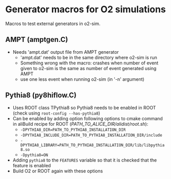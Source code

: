 # Generator macros for O2 simulations

Macros to test external generators in o2-sim.

## AMPT (amptgen.C)
* Needs 'ampt.dat' output file from AMPT generator
    * 'ampt.dat' needs to be in the same directory where o2-sim is run
    * Something wrong with the macro: crashes when number of event given to o2-sim is the same as number of event generated using AMPT
    * use one less event when running o2-sim (in '-n' argument)

## Pythia8 (py8hiflow.C)
* Uses ROOT class TPythia8 so Pythia8 needs to be enabled in ROOT (check using `root-config --has-pythia8`)
* Can be enabled by adding option following options to cmake command in aliBuild recipe for ROOT (*PATH_TO_ALICE_DIR/alidist/root.sh*):
    * `-DPYTHIA8_DIR=PATH_TO_PYTHIA8_INSTALLATION_DIR`
    * `-DPYTHIA8_INCLUDE_DIR=PATH_TO_PYTHIA8_INSTALLATION_DIR/include`
    * `-DPYTHIA8_LIBRARY=PATH_TO_PYTHIA8_INSTALLATION_DIR/lib/libpythia8.so`
    * `-Dpythia8=ON`
* Adding `pythia8` to the `FEATURES` variable so that it is checked that the feature is enabled
* Build O2 or ROOT again with these options
